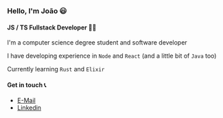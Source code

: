 ### Hello, I'm João 😃

#### JS / TS Fullstack Developer 👨‍💻

I'm a computer science degree student and software developer

I have developing experience in `Node` and `React` (and a little bit of `Java` too)

Currently learning `Rust` and `Elixir`


#### Get in touch 📞
- <a href="mailto://joao.lothamer@gmail.com">E-Mail</a>
- <a href="https://www.linkedin.com/in/joao-lothamer/">Linkedin</a>
